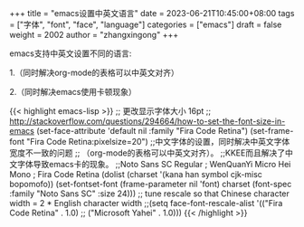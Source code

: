 +++
title = "emacs设置中英文语言"
date = 2023-06-21T10:45:00+08:00
tags = ["字体", "font", "face", "language"]
categories = ["emacs"]
draft = false
weight = 2002
author = "zhangxingong"
+++

emacs支持中英文设置不同的语言:

1.（同时解决org-mode的表格可以中英文对齐）

2.（同时解决emacs使用卡顿现象）

{{< highlight emacs-lisp >}}
;; 更改显示字体大小 16pt
;; http://stackoverflow.com/questions/294664/how-to-set-the-font-size-in-emacs
(set-face-attribute 'default nil :family "Fira Code Retina")
(set-frame-font "Fira Code Retina:pixelsize=20")
;;中文字体的设置，同时解决中英文字体宽度不一致的问题
;;                 （org-mode的表格可以中英文对齐）。
;;KKEE而且解决了中文字体导致emacs卡的现象。
;;Noto Sans SC Regular ; WenQuanYi Micro Hei Mono ; Fira Code Retina
(dolist (charset '(kana han symbol cjk-misc bopomofo))
  (set-fontset-font (frame-parameter nil 'font) charset
                    (font-spec :family "Noto Sans SC" :size 24)))
;; tune rescale so that Chinese character width = 2 * English character width
;;(setq face-font-rescale-alist '(("Fira Code Retina" . 1.0)
;;                                ("Microsoft Yahei" . 1.0)))
{{< /highlight >}}
